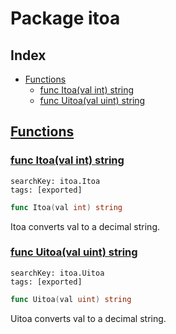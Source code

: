 # Package itoa

## Index

* [Functions](#func)
    * [func Itoa(val int) string](#Itoa)
    * [func Uitoa(val uint) string](#Uitoa)


## <a id="func" href="#func">Functions</a>

### <a id="Itoa" href="#Itoa">func Itoa(val int) string</a>

```
searchKey: itoa.Itoa
tags: [exported]
```

```Go
func Itoa(val int) string
```

Itoa converts val to a decimal string. 

### <a id="Uitoa" href="#Uitoa">func Uitoa(val uint) string</a>

```
searchKey: itoa.Uitoa
tags: [exported]
```

```Go
func Uitoa(val uint) string
```

Uitoa converts val to a decimal string. 

